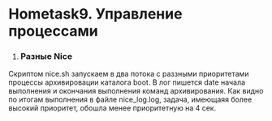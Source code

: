 # Hometask9. Управление процессами ###
1.  ### Разные Nice ###

Скриптом nice.sh запускаем в два потока с раззными приоритетами процессы  архивировации каталога boot. В лог пишется date начала выполнения и окончания выполнения команд архивирования.
Как видно по итогам выполнения в файле nice_log.log, задача, имеющаяя более высокий приоритет, обошла менее приоритетную на 4 сек.
